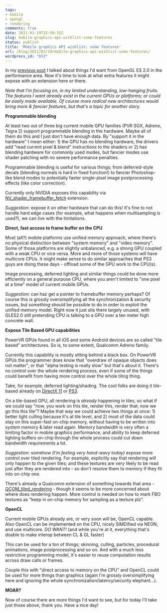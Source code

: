 ```yaml
---
tags:
- mobile
- opengl
- rendering
comments: true
date: 2011-03-19T15:50:15Z
slug: mobile-graphics-api-wishlist-some-features
status: publish
title: 'Mobile graphics API wishlist: some features'
url: /blog/2011/03/19/mobile-graphics-api-wishlist-some-features/
wordpress_id: "653"
---
```


In my [previous post](/blog/2011/03/04/mobile-graphics-api-wishlist-performance/) I talked about things I'd want from OpenGL ES 2.0 in the performance area. Now it's time to look at what extra features it might expose with an extension here or there.

_Note that I’m focusing on, in my limited understanding, low-hanging fruits. The features I want already exist in the current GPUs or platforms; or could be easily made available. Of course more radical new architectures would bring more & fancier features, but that's a topic for another story._


**Programmable blending**

At least two out of three big current mobile GPU families (PVR SGX, Adreno, Tegra 2) support programmable blending in the hardware. Maybe all of them do this and I just don't have enough data. By "support it in the hardware" I mean either: 1) the GPU has no blending hardware, the drivers add "read current pixel & blend" instructions to the shaders or 2) has blending hardware for commonly used modes, but fancier modes use shader patching with no severe performance penalties.

Programmable blending is useful for various things; from deferred-style decals (blending normals is hard in fixed function!) to fancier Photoshop-like blend modes to potentially faster single-pixel image postprocessing effects (like color correction).

Currently only NVIDIA exposes this capability via [NV_shader_framebuffer_fetch](http://developer.download.nvidia.com/tegra/docs/tegra_gles2_development.pdf) extension.

_Suggestion_: expose it on other hardware that can do this! It's fine to not handle hard edge cases (for example, what happens when multisampling is used?), we can live with the limitations.


**Direct, fast access to frame buffer on the CPU**

Most (all?) mobile platforms use unified memory approach, where there's no physical distinction between "system memory" and "video memory". Some of those platforms are slightly unbalanced, e.g. a strong GPU coupled with a weak CPU or vice versa. More and more of those systems will have multicore CPUs. It might make sense to do similar approaches that PS3 guys are doing these days - offload some of the GPU work to the CPU(s).

Image processing, deferred lighting and similar things could be done more efficiently on a general purpose CPU, where you aren't limited to "one pixel at a time" model of current mobile GPUs.

_Suggestion_: can haz get a pointer to framebuffer memory perhaps? Of course this is grossly oversimplifying all the synchronization & security issues, but _something_ should be possible to do in order to exploit the unified memory model. Right now it just sits there largely unused, with GLES2.0 still pretending CPU is talking to a GPU over a ten meter high concrete wall.


**Expose Tile Based GPU capabilities**

PowerVR GPUs found in all iOS and some Android devices are so called "tile based" architectures. So is, to some extent, Qualcomm Adreno family.

Currently this capability is mostly sitting behind a black box. On PowerVR GPUs the programmer does know that "overdraw of opaque objects does not matter", or that "alpha testing is really slow" but that's about it. There's no control over the whole rendering process, even if some of the things could benefit from having more control over the whole tiling thing.

Take, for example, deferred lighting/shading. The cool folks are doing it tile-based already on [DirectX 11](http://www.slideshare.net/DICEStudio/directx-11-rendering-in-battlefield-3?from=ss_embed) or [PS3](http://www.slideshare.net/DICEStudio/spubased-deferred-shading-in-battlefield-3-for-playstation-3?from=ss_embed).

On a tile-based GPU, all rendering is _already_ happening in tiles, so what if we could say "now, you work on this tile, render this, render that; now we go this this tile"? Maybe that way we could achieve two things at once: 1) better light culling because it's at tile level, and 2) most of the data could stay on this super-fast on-chip memory, without having to be written into system memory & later read again. Memory bandwidth is very often a limiting factor in mobile graphics performance, and ability to keep deferred lighting buffers on-chip through the whole process could cut down bandwidth requirements a lot.

_Suggestion_: somehow _(I'm feeling very hand-wavy today)_ expose more control over tiled rendering. For example, explicitly say that rendering will only happen to the given tiles; and these textures are very likely to be read just after they are rendered into - so don't resolve them to memory if they fit into on-chip one.

There's already a Qualcomm extension of something towards that area - [QCOM_tiled_rendering](http://www.khronos.org/registry/gles/extensions/QCOM/QCOM_tiled_rendering.txt) - though it seems to be more concerned about where does rendering happen. More control is needed on how to mark FBO textures as "keep in on-chip memory for sampling as a texture plz".


**OpenCL**

Current mobile GPUs already are, or very soon will be, OpenCL capable. Also OpenCL can be implemented on the CPU, nicely SIMDified via NEON, and use multicore. _DO WANT!_ (and while you're at it, everything that's doable to make interop between CL & GL faster)

This can be used for a ton of things; skinning, culling, particles, procedural animations, image postprocessing and so on. And with a much less restrictive programming model, it's easier to reuse computation results across draw calls or frames.

Couple this with "direct access to memory on the CPU" and OpenCL could be used for more things than graphics (again I'm grossly oversimplifying here and ignoring the whole synchronization/latency/security elephant...).

**MOAR?**

Now of course there are more things I'd want to see, but for today I'll take just those above, thank you. Have a nice day!
